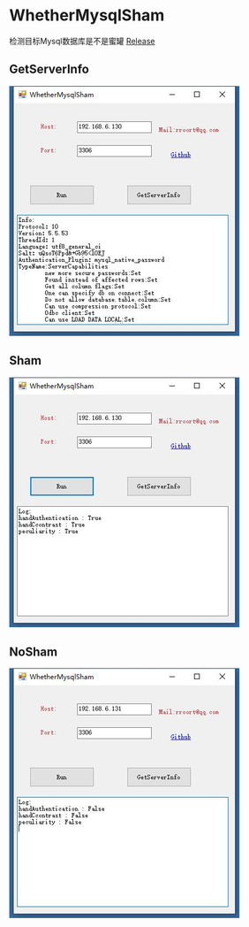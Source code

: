 # WhetherMysqlSham
检测目标Mysql数据库是不是蜜罐
[Release](https://github.com/BeichenDream/WhetherMysqlSham/raw/master/Release/WhetherMysqlSham.exe)


## GetServerInfo

![INFO](https://raw.githubusercontent.com/BeichenDream/WhetherMysqlSham/master/png/ShamInfo.jpg)  


## Sham

![Sham](https://raw.githubusercontent.com/BeichenDream/WhetherMysqlSham/master/png/Sham.jpg)  

## NoSham

![NoSham](https://raw.githubusercontent.com/BeichenDream/WhetherMysqlSham/master/png/NoSham.jpg)  

